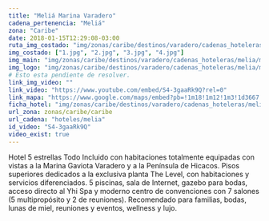 ```yaml
---
title: "Meliá Marina Varadero"
cadena_pertenencia: "Meliá"
zona: "Caribe"
date: 2018-01-15T12:29:08-03:00
ruta_img_costado: "img/zonas/caribe/destinos/varadero/cadenas_hoteleras/melia/melia_marina_varadero/imagenes/"
img_costado: ["1.jpg", "2.jpg", "3.jpg", "4.jpg"]
img_main: "img/zonas/caribe/destinos/varadero/cadenas_hoteleras/melia/melia_marina_varadero/melia_marina_varadero.jpg"
img_logo: "img/zonas/caribe/destinos/varadero/cadenas_hoteleras/melia/melia_marina_varadero/logo_hotel/logo_melia_marina_varadero.jpg"
# Esto esta pendiente de resolver.
link_img_video: ""
link_video: "https://www.youtube.com/embed/S4-3gaaRk9Q?rel=0"
link_mapa: "https://www.google.com/maps/embed?pb=!1m18!1m12!1m3!1d3667.3100320143217!2d-81.13202148502913!3d23.195369384865813!2m3!1f0!2f0!3f0!3m2!1i1024!2i768!4f13.1!3m3!1m2!1s0x88d39f1a05d53609%3A0xd2067d33933c6763!2sMeli%C3%A1+Marina+Varadero!5e0!3m2!1ses!2scl!4v1516030268864"
ficha_hotel: "img/zonas/caribe/destinos/varadero/cadenas_hoteleras/melia/melia_marina_varadero/melia_marina_varadero.pdf"
url_zona: zonas/caribe/caribe
url_cadena: "hoteles/melia"
id_video: "S4-3gaaRk9Q"
video_exist: true
---
```

Hotel 5 estrellas Todo Incluido con habitaciones totalmente equipadas con vistas a la Marina Gaviota Varadero y a la Península de Hicacos. Pisos superiores dedicados a la exclusiva planta The Level, con habitaciones y servicios diferenciados. 5 piscinas, sala de Internet, gazebo para bodas, acceso directo al Yhi Spa y moderno centro de convenciones con 7 salones (5 multipropósito y 2 de reuniones). Recomendado para familias, bodas, lunas de miel, reuniones y eventos, wellness y lujo.
